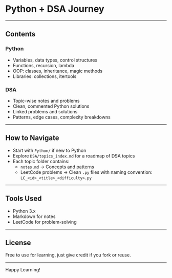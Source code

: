 # Python + DSA Journey


---

## Contents

### Python
- Variables, data types, control structures
- Functions, recursion, lambda
- OOP: classes, inheritance, magic methods
- Libraries: collections, itertools

### DSA
- Topic-wise notes and problems
- Clean, commented Python solutions
- Linked problems and solutions
- Patterns, edge cases, complexity breakdowns

---

## How to Navigate

- Start with `Python/` if new to Python
- Explore `DSA/topics_index.md` for a roadmap of DSA topics
- Each topic folder contains:
  - `notes.md` → Concepts and patterns
  - LeetCode problems → Clean `.py` files with naming convention:  
    `LC_<id>_<title>_<difficulty>.py`

---

## Tools Used

- Python 3.x
- Markdown for notes
- LeetCode for problem-solving

---

## License

Free to use for learning, just give credit if you fork or reuse.

---

Happy Learning!
